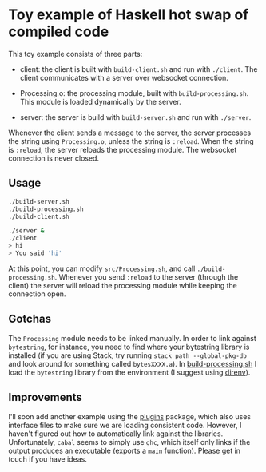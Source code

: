 # Toy example of Haskell hot swap of compiled code

This toy example consists of three parts:

 * client: the client is built with `build-client.sh` and run with `./client`.
   The client communicates with a server over websocket connection.

 * Processing.o: the processing module, built with `build-processing.sh`. This
   module is loaded dynamically by the server.

 * server: the server is build with `build-server.sh` and run with `./server`.

Whenever the client sends a message to the server, the server processes the
string using `Processing.o`, unless the string is `:reload`. When the string is
`:reload`, the server reloads the processing module. The websocket connection
is never closed.

## Usage

``` bash
./build-server.sh
./build-processing.sh
./build-client.sh

./server &
./client
> hi
> You said 'hi'
```

At this point, you can modify `src/Processing.sh`, and call
`./build-processing.sh`. Whenever you send `:reload` to the server (through the
client) the server will reload the processing module while keeping the
connection open.

## Gotchas

The `Processing` module needs to be linked manually. In order to link against
`bytestring`, for instance, you need to find where your bytestring library is
installed (if you are using Stack, try running `stack path --global-pkg-db` and
look around for something called `bytesXXXX.a`). In
[build-processing.sh](build-processing.sh) I load the `bytestring` library from
the environment (I suggest using [direnv](http://direnv.net)).


## Improvements

I'll soon add another example using the
[plugins](https://hackage.haskell.org/package/plugins) package, which also uses
interface files to make sure we are loading consistent code. However, I haven't
figured out how to automatically link against the libraries. Unfortunately,
`cabal` seems to simply use `ghc`, which itself only links if the output
produces an executable (exports a `main` function). Please get in touch if you
have ideas.


